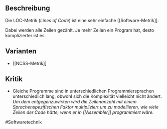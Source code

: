 ## Beschreibung
Die LOC-Metrik (*Lines of Code*) ist eine sehr einfache [[Software-Metrik]].

Dabei werden alle Zeilen gezählt.
Je mehr Zeilen ein Program hat, desto komplizierter ist es.

## Varianten
- [[NCSS-Metrik]]

## Kritik
- Gleiche Programme sind in unterschiedlichen Programmiersprachen unterschiedlich lang, obwohl sich die Komplexität vielleicht nicht ändert. 
*Um dem entgegenzuwirken wird die Zeilenanzahl mit einem Sprachenspezifischen Faktor multipliziert um zu modellieren, wie viele Zeilen der Code hätte, wenn er in [[Assembler]] programmiert wäre.*

#Softwaretechnik 